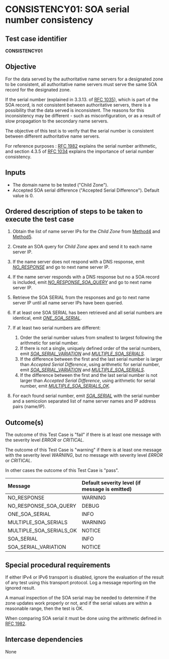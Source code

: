 # CONSISTENCY01: SOA serial number consistency

## Test case identifier

**CONSISTENCY01**

## Objective

For the data served by the authoritative name servers for a designated zone
to be consistent, all authoritative name servers must serve the same SOA
record for the designated zone.   

If the serial number (explained in 3.3.13. of [RFC 1035]), 
which is part of the SOA record, is not consistent between authoritative servers, 
there is a possibility that the data served is inconsistent. The reasons for this 
inconsistency may be different - such as misconfiguration, or as a result of slow 
propagation to the secondary name servers.

The objective of this test is to verify that the serial number is consistent
between different authoritative name servers.

For reference purposes : [RFC 1982]
explains the serial number arithmetic, and section 4.3.5 of 
[RFC 1034] explains the importance of
serial number consistency.

## Inputs

* The domain name to be tested ("Child Zone").
* Accepted SOA serial difference ("Accepted Serial Difference"). Default value
  is 0.

## Ordered description of steps to be taken to execute the test case

 1. Obtain the list of name server IPs for the *Child Zone* from [Method4] 
    and [Method5].

 2. Create an SOA query for *Child Zone* apex and send it to each name 
    server IP.

 3. If the name server does not respond with a DNS response, emit 
    *[NO_RESPONSE]* and go to next name server IP.

 4. If the name server responds with a DNS response but no a SOA record 
    is included, emit *[NO_RESPONSE_SOA_QUERY]* and go to next name 
    server IP.

 5. Retrieve the SOA SERIAL from the responses and go to next name server
    IP until all name server IPs have been queried.

 6. If at least one SOA SERIAL has been retrieved and all serial 
    numbers are identical, emit *[ONE_SOA_SERIAL]*.

 7. If at least two serial numbers are different:
    1. Order the serial number values from smallest to largest following
       the arithmetic for serial number.
    2. If there is not a single, uniquely defined order of the serial 
       numbers, emit *[SOA_SERIAL_VARIATION]* and *[MULTIPLE_SOA_SERIALS]*.
    3. If the difference between the first and the last serial number
       is larger than *Accepted Serial Difference*, using arithmetic
       for serial number, emit *[SOA_SERIAL_VARIATION]* and 
       *[MULTIPLE_SOA_SERIALS]*.
    4. If the difference between the first and the last serial number
       is not larger than *Accepted Serial Difference*, using arithmetic
       for serial number, emit *[MULTIPLE_SOA_SERIALS_OK]*.

 8. For each found serial number, emit *[SOA_SERIAL]* with the serial
    number and a semicolon separated list of name server names and IP
    address pairs (name/IP).
    

## Outcome(s)

The outcome of this Test Case is "fail" if there is at least one message
with the severity level *ERROR* or *CRITICAL*.

The outcome of this Test Case is "warning" if there is at least one message
with the severity level *WARNING*, but no message with severity level
*ERROR* or *CRITICAL*.

In other cases the outcome of this Test Case is "pass".

Message                       | Default severity level (if message is emitted)
:-----------------------------|:-----------------------------------
NO_RESPONSE                   | WARNING
NO_RESPONSE_SOA_QUERY         | DEBUG
ONE_SOA_SERIAL                | INFO
MULTIPLE_SOA_SERIALS          | WARNING
MULTIPLE_SOA_SERIALS_OK       | NOTICE
SOA_SERIAL                    | INFO
SOA_SERIAL_VARIATION          | NOTICE


## Special procedural requirements	

If either IPv4 or IPv6 transport is disabled, ignore the evaluation of the
result of any test using this transport protocol. Log a message reporting
on the ignored result.

A manual inspection of the SOA serial may be needed to determine if the zone
updates work properly or not, and if the serial values are within a
reasonable range, then the test is OK.

When comparing SOA serial it must be done using the arithmetic defined in
[RFC 1982].


## Intercase dependencies

None

[RFC 1034]: https://tools.ietf.org/html/rfc1035

[RFC 1035]: https://tools.ietf.org/html/rfc1035

[RFC 1982]: https://tools.ietf.org/html/rfc1982 

[Method4]: ../Methods.md#method-4-obtain-glue-address-records-from-parent

[Method5]: ../Methods.md#method-5-obtain-the-name-server-address-records-from-child

[NO_RESPONSE]: #outcomes

[NO_RESPONSE_SOA_QUERY]: #outcomes

[ONE_SOA_SERIAL]: #outcomes

[MULTIPLE_SOA_SERIALS]: #outcomes

[MULTIPLE_SOA_SERIALS_OK]: #outcomes

[SOA_SERIAL]: #outcomes

[SOA_SERIAL_VARIATION]: #outcomes

